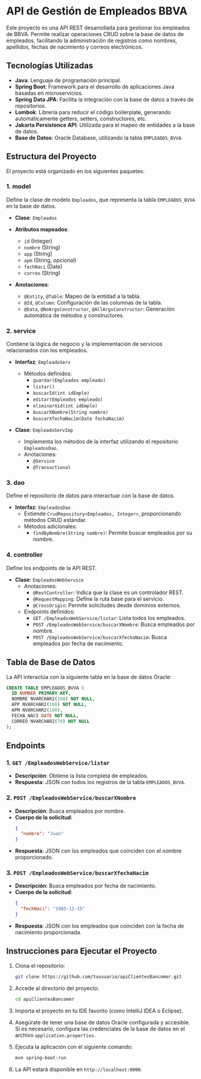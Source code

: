  

# API de Gestión de Empleados BBVA

Este proyecto es una API REST desarrollada para gestionar los empleados de BBVA. Permite realizar operaciones CRUD sobre la base de datos de empleados, facilitando la administración de registros como nombres, apellidos, fechas de nacimiento y correos electrónicos.

## Tecnologías Utilizadas

- **Java**: Lenguaje de programación principal.
- **Spring Boot**: Framework para el desarrollo de aplicaciones Java basadas en microservicios.
- **Spring Data JPA**: Facilita la integración con la base de datos a través de repositorios.
- **Lombok**: Librería para reducir el código boilerplate, generando automáticamente getters, setters, constructores, etc.
- **Jakarta Persistence API**: Utilizada para el mapeo de entidades a la base de datos.
- **Base de Datos**: Oracle Database, utilizando la tabla `EMPLEADOS_BVVA`.

## Estructura del Proyecto

El proyecto está organizado en los siguientes paquetes:

### 1. **model**

Define la clase de modelo `Empleados`, que representa la tabla `EMPLEADOS_BVVA` en la base de datos.

- **Clase**: `Empleados`
- **Atributos mapeados**:
  - `id` (Integer)
  - `nombre` (String)
  - `app` (String)
  - `apm` (String, opcional)
  - `fechNaci` (Date)
  - `correo` (String)
  
- **Anotaciones**:
  - `@Entity`, `@Table`: Mapeo de la entidad a la tabla.
  - `@Id`, `@Column`: Configuración de las columnas de la tabla.
  - `@Data`, `@NoArgsConstructor`, `@AllArgsConstructor`: Generación automática de métodos y constructores.

### 2. **service**

Contiene la lógica de negocio y la implementación de servicios relacionados con los empleados.

- **Interfaz**: `EmpleadoServ`
  - Métodos definidos:
    - `guardar(Empleados empleado)`
    - `listar()`
    - `buscarId(int idEmple)`
    - `editar(Empleados empleado)`
    - `eliminarXid(int idEmple)`
    - `buscarXNombre(String nombre)`
    - `buscarXfechaNacim(Date fechaNacim)`

- **Clase**: `EmpleadoServImp`
  - Implementa los métodos de la interfaz utilizando el repositorio `EmpleadosDao`.
  - Anotaciones:
    - `@Service`
    - `@Transactional`

### 3. **dao**

Define el repositorio de datos para interactuar con la base de datos.

- **Interfaz**: `EmpleadosDao`
  - Extiende `CrudRepository<Empleados, Integer>`, proporcionando métodos CRUD estándar.
  - Métodos adicionales:
    - `findByNombre(String nombre)`: Permite buscar empleados por su nombre.

### 4. **controller**

Define los endpoints de la API REST.

- **Clase**: `EmpleadosWebService`
  - Anotaciones:
    - `@RestController`: Indica que la clase es un controlador REST.
    - `@RequestMapping`: Define la ruta base para el servicio.
    - `@CrossOrigin`: Permite solicitudes desde dominios externos.
  - Endpoints definidos:
    - `GET /EmpleadosWebService/listar`: Lista todos los empleados.
    - `POST /EmpleadosWebService/buscarXNombre`: Busca empleados por nombre.
    - `POST /EmpleadosWebService/buscarXfechaNacim`: Busca empleados por fecha de nacimiento.

## Tabla de Base de Datos

La API interactúa con la siguiente tabla en la base de datos Oracle:

```sql
CREATE TABLE EMPLEADOS_BVVA (
  ID NUMBER PRIMARY KEY,
  NOMBRE NVARCHAR2(100) NOT NULL,
  APP NVARCHAR2(100) NOT NULL,
  APM NVARCHAR2(100),
  FECHA_NACI DATE NOT NULL,
  CORREO NVARCHAR2(70) NOT NULL
);
```

## Endpoints

### 1. **`GET /EmpleadosWebService/listar`**
- **Descripción**: Obtiene la lista completa de empleados.
- **Respuesta**: JSON con todos los registros de la tabla `EMPLEADOS_BVVA`.

### 2. **`POST /EmpleadosWebService/buscarXNombre`**
- **Descripción**: Busca empleados por nombre.
- **Cuerpo de la solicitud**:
  ```json
  {
    "nombre": "Juan"
  }
  ```
- **Respuesta**: JSON con los empleados que coinciden con el nombre proporcionado.

### 3. **`POST /EmpleadosWebService/buscarXfechaNacim`**
- **Descripción**: Busca empleados por fecha de nacimiento.
- **Cuerpo de la solicitud**:
  ```json
  {
    "fechNaci": "1985-12-15"
  }
  ```
- **Respuesta**: JSON con los empleados que coinciden con la fecha de nacimiento proporcionada.

## Instrucciones para Ejecutar el Proyecto

1. Clona el repositorio:
   ```bash
   git clone https://github.com/tuusuario/apiClientesBancomer.git
   ```
   
2. Accede al directorio del proyecto:
   ```bash
   cd apiClientesBancomer
   ```

3. Importa el proyecto en tu IDE favorito (como IntelliJ IDEA o Eclipse).

4. Asegúrate de tener una base de datos Oracle configurada y accesible. Si es necesario, configura las credenciales de la base de datos en el archivo `application.properties`.

5. Ejecuta la aplicación con el siguiente comando:
   ```bash
   mvn spring-boot:run
   ```

6. La API estará disponible en `http://localhost:9000`.

 
